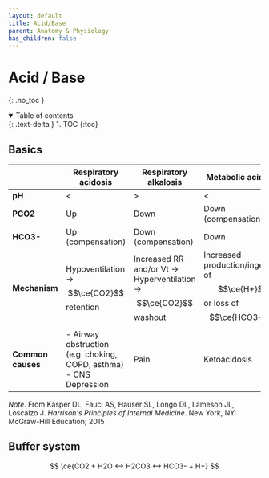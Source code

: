 ```yaml
---
layout: default
title: Acid/Base
parent: Anatomy & Physiology
has_children: false
---
```


# Acid / Base
{: .no_toc }

<details open markdown="block">
  <summary>
    Table of contents
  </summary>
  {: .text-delta }
1. TOC
{:toc}
</details>

## Basics

|              | Respiratory acidosis                              | Respiratory alkalosis                                              | Metabolic acidosis                                                      | Metabolic alkalosis                                                     |
|---------------|---------------------------------------------------|--------------------------------------------------------------------|-------------------------------------------------------------------------|-------------------------------------------------------------------------|
| **pH**            | <                                                 | >                                                                  | <                                                                       | >                                                                       |
| **PCO2**          | Up                                                | Down                                                               | Down (compensation)                                                     | Up (compensation)                                                       |
| **HCO3-**        | Up (compensation)                                 | Down (compensation)                                                | Down                                                                    | Up                                                                      |
| **Mechanism**     | Hypoventilation -> $$\ce{CO2}$$ retention         | Increased RR and/or Vt -> Hyperventilation -> $$\ce{CO2}$$ washout | Increased production/ingestion of $$\ce{H+}$$ or loss of $$\ce{HCO3-}$$ | Loss of $$\ce{H+}$$ or increased production/ingestion of $$\ce{HCO3-}$$ |
| **Common causes** | - Airway obstruction (e.g. choking, COPD, asthma)<br>- CNS Depression| Pain                                                               | Ketoacidosis                                                            | Vomiting                                                                |

_Note_. From Kasper DL, Fauci AS, Hauser SL, Longo DL, Lameson JL, Loscalzo J. <i>Harrison's Principles of Internal Medicine</i>. New York, NY: McGraw-Hill Education; 2015

## Buffer system

$$ \ce{CO2 + H2O <-> H2CO3 <-> HCO3- + H+} $$

